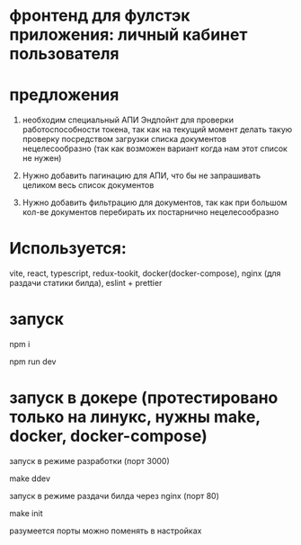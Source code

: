 # фронтенд для фулстэк приложения: личный кабинет пользователя 

# предложения


1. необходим специальный АПИ Эндпойнт для проверки работоспособности токена, так как на текущий момент делать такую проверку посредством загрузки списка документов нецелесообразно (так как возможен вариант когда нам этот список не нужен)

2. Нужно добавить пагинацию для АПИ, что бы не запрашивать целиком весь список документов

3. Нужно добавить фильтрацию для документов, так как при большом кол-ве документов перебирать их постарнично нецелесообразно

# Используется: 

vite, react, typescript, redux-tookit, docker(docker-compose), nginx (для раздачи статики билда), eslint + prettier

# запуск

npm i

npm run dev

# запуск в докере (протестировано только на линукс, нужны make, docker, docker-compose)

запуск в режиме разработки (порт 3000)

make ddev

запуск в режиме раздачи билда через nginx (порт 80)

make init


разумеется порты можно поменять в настройках
